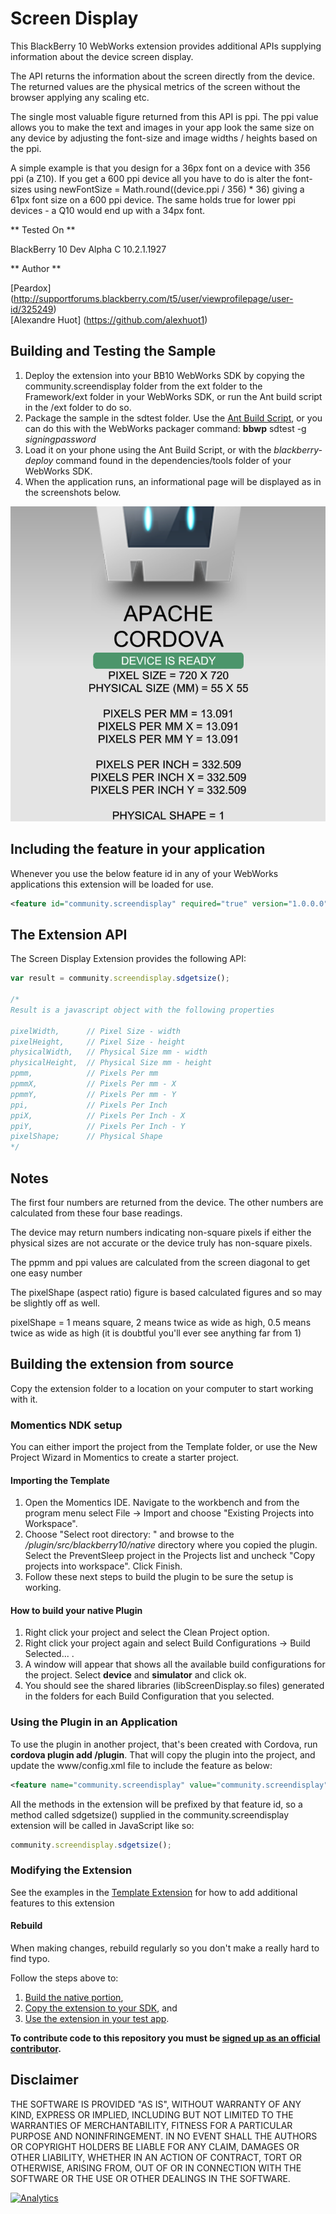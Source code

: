 Screen Display
==============

This BlackBerry 10 WebWorks extension provides additional APIs supplying information about the device screen display.

The API returns the information about the screen directly from the device. The returned values are the physical metrics of the screen without the browser applying any scaling etc.

The single most valuable figure returned from this API is ppi. The ppi value allows you to make the text and images in your app look the same size on any device by adjusting the font-size and image widths / heights based on the ppi.

A simple example is that you design for a 36px font on a device with 356 ppi (a Z10). If you get a 600 ppi device all you have to do is alter the font-sizes using newFontSize = Math.round((device.ppi / 356) * 36) giving a 61px font size on a 600 ppi device. The same holds true for lower ppi devices - a Q10 would end up with a 34px font.

** Tested On **

BlackBerry 10 Dev Alpha C 10.2.1.1927

** Author **

[Peardox] (http://supportforums.blackberry.com/t5/user/viewprofilepage/user-id/325249)<br>
[Alexandre Huot] (https://github.com/alexhuot1)

## Building and Testing the Sample

1. Deploy the extension into your BB10 WebWorks SDK by copying the community.screendisplay folder from the ext folder to the Framework/ext folder in your WebWorks SDK, or run the Ant build script in the /ext folder to do so.
2. Package the sample in the sdtest folder. Use the [Ant Build Script](https://github.com/blackberry/BB10-WebWorks-Community-Samples/tree/master/Ant-Build-Script), or you can do this with the WebWorks packager command:
	__bbwp__ sdtest -g _signingpassword_
3. Load it on your phone using the Ant Build Script, or with the _blackberry-deploy_ command found in the dependencies/tools folder of your WebWorks SDK.
4. When the application runs, an informational page will be displayed as in the screenshots below.

![Screenshot](ScreenShot.png) 

## Including the feature in your application
Whenever you use the below feature id in any of your WebWorks applications this extension will be loaded for use.
```xml
<feature id="community.screendisplay" required="true" version="1.0.0.0" />
```

## The Extension API
The Screen Display Extension provides the following API:

```javascript
var result = community.screendisplay.sdgetsize();

/*
Result is a javascript object with the following properties

pixelWidth,      // Pixel Size - width
pixelHeight,     // Pixel Size - height
physicalWidth,   // Physical Size mm - width
physicalHeight,  // Physical Size mm - height
ppmm,            // Pixels Per mm
ppmmX,           // Pixels Per mm - X
ppmmY,           // Pixels Per mm - Y
ppi,             // Pixels Per Inch
ppiX,            // Pixels Per Inch - X
ppiY,            // Pixels Per Inch - Y
pixelShape;      // Physical Shape
*/
```

## Notes

The first four numbers are returned from the device. The other numbers are calculated from these four base readings.

The device may return numbers indicating non-square pixels if either the physical sizes are not accurate or the device truly has non-square pixels.

The ppmm and ppi values are calculated from the screen diagonal to get one easy number

The pixelShape (aspect ratio) figure is based calculated figures and so may be slightly off as well.

pixelShape = 1 means square, 2 means twice as wide as high, 0.5 means twice as wide as high (it is doubtful you'll ever see anything far from 1)

## Building the extension from source

Copy the extension folder to a location on your computer to start working with it.

### Momentics NDK setup

You can either import the project from the Template folder, or use the New Project Wizard in Momentics to create a starter project.

#### Importing the Template

1. Open the Momentics IDE. Navigate to the workbench and from the program menu
select File -> Import and choose "Existing Projects into Workspace".
2. Choose "Select root directory: " and browse to the _/plugin/src/blackberry10/native_ directory where you copied the plugin. Select the PreventSleep project in the Projects list and uncheck "Copy projects into workspace". Click Finish.
3. Follow these next steps to build the plugin to be sure the setup is working.

#### How to build your native Plugin

1. Right click your project and select the Clean Project option.
2. Right click your project again and select Build Configurations -> Build Selected... .
3. A window will appear that shows all the available build configurations
for the project. Select __device__ and __simulator__ and click ok.
4. You should see the shared libraries (libScreenDisplay.so files) generated in the folders for each Build Configuration that you selected.

### Using the Plugin in an Application

To use the plugin in another project, that's been created with Cordova, run __cordova plugin add <path to the PreventSleep folder>/plugin__.
That will copy the plugin into the project, and update the www/config.xml file to include the feature as below:

```xml
<feature name="community.screendisplay" value="community.screendisplay" />
```

All the methods in the extension will be prefixed by that feature id, so a method called sdgetsize() supplied in the community.screendisplay extension will be called in JavaScript like so:

```javascript
community.screendisplay.sdgetsize();
```

### Modifying the Extension

See the examples in the [Template Extension](https://github.com/blackberry/WebWorks-Community-APIs/tree/master/BB10-Cordova/Template) for how to add additional features to this extension

#### Rebuild 
When making changes, rebuild regularly so you don't make a really hard to find typo.

Follow the steps above to:
1. [Build the native portion](#how-to-build-your-native-extension),
2. [Copy the extension to your SDK](#copying-the-extension-to-the-sdk), and
3. [Use the extension in your test app](#using-the-extension-in-an-application).


**To contribute code to this repository you must be [signed up as an official contributor](http://blackberry.github.com/howToContribute.html).**

## Disclaimer

THE SOFTWARE IS PROVIDED "AS IS", WITHOUT WARRANTY OF ANY KIND, EXPRESS OR IMPLIED, INCLUDING BUT NOT LIMITED TO THE WARRANTIES OF MERCHANTABILITY, FITNESS FOR A PARTICULAR PURPOSE AND NONINFRINGEMENT. IN NO EVENT SHALL THE AUTHORS OR COPYRIGHT HOLDERS BE LIABLE FOR ANY CLAIM, DAMAGES OR OTHER LIABILITY, WHETHER IN AN ACTION OF CONTRACT, TORT OR OTHERWISE, ARISING FROM, OUT OF OR IN CONNECTION WITH THE SOFTWARE OR THE USE OR OTHER DEALINGS IN THE SOFTWARE.

[![Analytics](https://ga-beacon.appspot.com/UA-46817652-1/WebWorks-Community-APIs/BB10/ScreenDisplay?pixel)](https://github.com/igrigorik/ga-beacon)

